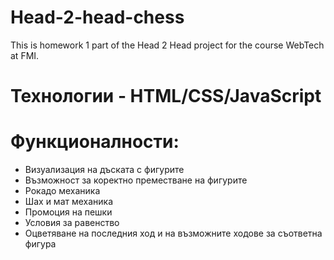 # Head-2-head-chess

This is homework 1 part of the Head 2 Head project for the course WebTech at FMI.

# Технологии - HTML/CSS/JavaScript

# Функционалности:
- Визуализация на дъската с фигурите
- Възможност за коректно преместване на фигурите
- Рокадо механика
- Шах и мат механика
- Промоция на пешки
- Условия за равенство
- Оцветяване на последния ход и на възможните ходове за съответна фигура
